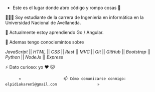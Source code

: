 

-  Este es el lugar donde abro código y rompo cosas 🤣 

👩🏾‍💻 Soy estudiante de la carrera de Ingeniería en informática en la Universidad Nacional de Avellaneda. 

🌱 Actualmente estoy aprendiendo Go / Angular. 

💬 Ademas tengo conociemintos sobre 

_JavaScript_ ||  _HTML_ || _CSS_ || _Rest_ || _MVC_ || _Git_ || _GitHub_ || _Bootstrap_ || _Python_ ||  _NodeJs_ || _Express_ 

⚡ Dato curioso: yo ❤️ 🐱 
          
          «                   📫 Cómo comunicarse conmigo: elpidiokaren5@gmail.com                  »
